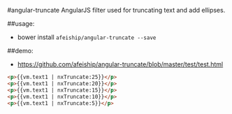 #angular-truncate
AngularJS filter used for truncating text and add ellipses.

##usage:
+ bower install `afeiship/angular-truncate --save`



##demo:
+ https://github.com/afeiship/angular-truncate/blob/master/test/test.html
```html
<p>{{vm.text1 | nxTruncate:25}}</p>
<p>{{vm.text1 | nxTruncate:20}}</p>
<p>{{vm.text1 | nxTruncate:15}}</p>
<p>{{vm.text1 | nxTruncate:10}}</p>
<p>{{vm.text1 | nxTruncate:5}}</p>
```
